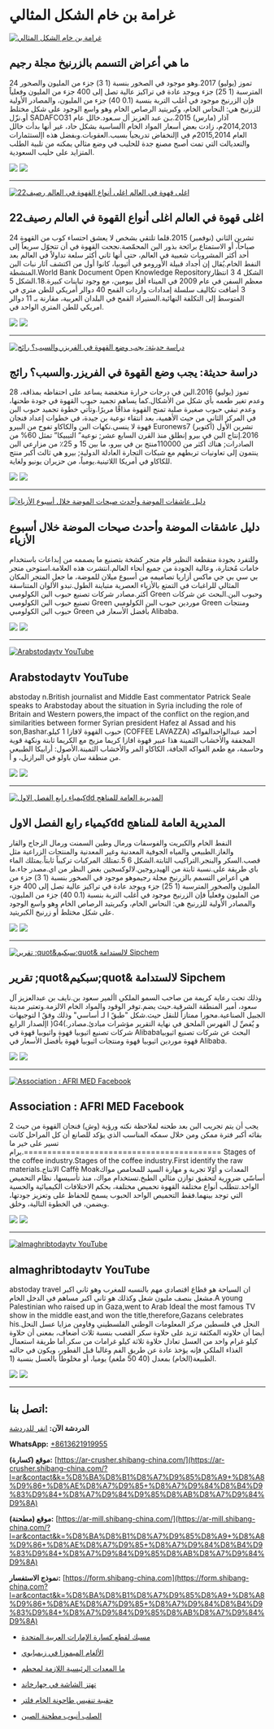 # غرامة بن خام الشكل المثالي

<a href="https://swt.shibang-china.com/?l=ar&img&k=%D8%BA%D8%B1%D8%A7%D9%85%D8%A9+%D8%A8%D9%86+%D8%AE%D8%A7%D9%85+%D8%A7%D9%84%D8%B4%D9%83%D9%84+%D8%A7%D9%84%D9%85%D8%AB%D8%A7%D9%84%D9%8A" target="_blank">![غرامة بن خام الشكل المثالي](http://static.shibang-china.com/all-800x300/1518.jpg)</a>

## ما هي أعراض التسمم بالزرنيخ مجلة رجيم
24 تموز (يوليو) 2017.وهو موجود في الصخور بنسبة (1 3) جزء من المليون والصخور المترسبة (1 25) جزء ويوجد عادة في تراكيز عالية تصل إلى 400 جزء من المليون وفعلياً فإن الزرنيخ موجود في أغلب التربة بنسبة (0.1 40) جزء من المليون، والمصادر الأولية للزرنيخ هي: النحاس الخام، وكبريتيد الرصاص الخام وهو واسع الوجود على شكل مختلط أو.نزّل SADAFCO31 آذار (مارس) 2015.بـن عبد العزيز أل سـعود.خالل عام 2014,2013م، زادت بعض أسعار المواد الخام األساسية بشكل حاد، غير أنها بدأت خالل العام 2015,2014م في اإلنخفاض تدريجياَ بسبب.العقوبات.وبفضل هذه اإلستثمارات والتعديالت التي تمت أصبح مصنع جدة للحليب في وضع مثالي يمكنه من تلبية الطلب المتزايد على حليب السعودية.


<a href="https://whatsapp.shibangsoft.com/WhatsApp.php" target="_blank" title="WhatsApp">![](http://static.shibang-china.com/icon/whatsapp.png)</a> <a href="https://swt.shibang-china.com/?l=ar&icon&k=%D8%BA%D8%B1%D8%A7%D9%85%D8%A9+%D8%A8%D9%86+%D8%AE%D8%A7%D9%85+%D8%A7%D9%84%D8%B4%D9%83%D9%84+%D8%A7%D9%84%D9%85%D8%AB%D8%A7%D9%84%D9%8A" target="_blank">![](http://static.shibang-china.com/icon/chat-ar.png)</a>

---

<a href="https://swt.shibang-china.com/?l=ar&img&k=%D8%BA%D8%B1%D8%A7%D9%85%D8%A9+%D8%A8%D9%86+%D8%AE%D8%A7%D9%85+%D8%A7%D9%84%D8%B4%D9%83%D9%84+%D8%A7%D9%84%D9%85%D8%AB%D8%A7%D9%84%D9%8A" target="_blank">![اغلى قهوة في العالم اغلى أنواع القهوة في العالم رصيف22](http://static.shibang-china.com/all-800x300/849.jpg)</a>

## اغلى قهوة في العالم اغلى أنواع القهوة في العالم رصيف22
24 تشرين الثاني (نوفمبر) 2015.قلما تلتقي بشخص لا يعشق احتساء كوب من القهوة صباحاً، أو الاستمتاع برائحة بذور البن المحمّصة.نجحت القهوة في أن تتحوّل سريعاً إلى أحد أكثر المشروبات شعبية في العالم، حتى أنها ثاني أكثر سلعة تداولاً في العالم بعد النفط الخام.يُقال إن أجداد قبيلة الأورومو في أثيوبيا، كانوا أول من اكتشف آثار نبات البن المنشطة.World Bank Document Open Knowledge Repositoryالشكل 4 3 انتظار معظم السفن في عام 2009 في الميناء أقل بيومين، مع وجود تباينات كبيرة.18.الشكل 5 3 أضافت تكاليف سلسلة إمدادات واردات القمح 40 دوالر أمريكي للطن متري في المتوسط إلى التكلفة النهائية.الستيراد القمح في البلدان العربية، مقارنة بـ 11 دوالر امريكي للطن المتري الواحد في.


<a href="https://whatsapp.shibangsoft.com/WhatsApp.php" target="_blank" title="WhatsApp">![](http://static.shibang-china.com/icon/whatsapp.png)</a> <a href="https://swt.shibang-china.com/?l=ar&icon&k=%D8%BA%D8%B1%D8%A7%D9%85%D8%A9+%D8%A8%D9%86+%D8%AE%D8%A7%D9%85+%D8%A7%D9%84%D8%B4%D9%83%D9%84+%D8%A7%D9%84%D9%85%D8%AB%D8%A7%D9%84%D9%8A" target="_blank">![](http://static.shibang-china.com/icon/chat-ar.png)</a>

---

<a href="https://swt.shibang-china.com/?l=ar&img&k=%D8%BA%D8%B1%D8%A7%D9%85%D8%A9+%D8%A8%D9%86+%D8%AE%D8%A7%D9%85+%D8%A7%D9%84%D8%B4%D9%83%D9%84+%D8%A7%D9%84%D9%85%D8%AB%D8%A7%D9%84%D9%8A" target="_blank">![دراسة حديثة: يجب وضع القهوة في الفريزر.والسبب؟ رائج](http://static.shibang-china.com/all-800x300/911.jpg)</a>

## دراسة حديثة: يجب وضع القهوة في الفريزر.والسبب؟ رائج
28 تموز (يوليو) 2016.البن في درجات حرارة منخفضة يساعد على احتفاظه بمذاقه، وعدم تغير طعمه بأي شكل من الأشكال.كما يساهم تجميد حبوب القهوة في جودة طحنها، وعدم تبقي حبوب صغيرة صلبة تمنح القهوة مذاقًا مريرًا.وتأتي خطوة تجميد حبوب البن في المركز الثاني من حيث الأهمية، بعد انتقاء نوعية بن جيدة، في خطوات إعداد فنجان قهوة لا ينسى.نكهات البن والكاكاو تفوح من البيرو Euronews7 تشرين الأول (أكتوبر) 2016.إنتاج البن في بيرو إنطلق منذ القرن السابع عشر; نوعية” التيبيكا” تمثل 60% من الصادرات; هناك أكثر من 110000منتج بن في بيرو، ما بين 15 و 25٪ من مزارعي البن ينتمون إلى تعاونيات تربطهم مع شبكات التجارة العادلة الدولية; بيرو هي ثالث أكبر منتج للكاكاو في أمريكا اللاتينية.يومياً، من حزيران يونيو ولغاية.


<a href="https://whatsapp.shibangsoft.com/WhatsApp.php" target="_blank" title="WhatsApp">![](http://static.shibang-china.com/icon/whatsapp.png)</a> <a href="https://swt.shibang-china.com/?l=ar&icon&k=%D8%BA%D8%B1%D8%A7%D9%85%D8%A9+%D8%A8%D9%86+%D8%AE%D8%A7%D9%85+%D8%A7%D9%84%D8%B4%D9%83%D9%84+%D8%A7%D9%84%D9%85%D8%AB%D8%A7%D9%84%D9%8A" target="_blank">![](http://static.shibang-china.com/icon/chat-ar.png)</a>

---

<a href="https://swt.shibang-china.com/?l=ar&img&k=%D8%BA%D8%B1%D8%A7%D9%85%D8%A9+%D8%A8%D9%86+%D8%AE%D8%A7%D9%85+%D8%A7%D9%84%D8%B4%D9%83%D9%84+%D8%A7%D9%84%D9%85%D8%AB%D8%A7%D9%84%D9%8A" target="_blank">![دليل عاشقات الموضة وأحدث صيحات الموضة خلال أسبوع الأزياء](http://static.shibang-china.com/all-800x300/1292.jpg)</a>

## دليل عاشقات الموضة وأحدث صيحات الموضة خلال أسبوع الأزياء
وللتفرد بجودة منقطعة النظير قام متجر كشخة بتصنيع ما يصممه من إبداعات باستخدام خامات مُختارة، وعالية الجودة من جميع أنحاء العالم.انتشرت هذه العلامة.استوحى متجر بي سي بي جي ماكس أزاريا تصاميمه من أسبوع ميلان للموضة، ما جعل المتجر المكان المثالي للراغبات في التمتع بالأزياء العصرية متباينة الطول.تبدو الألوان المتناسقة أكثر.مصادر شركات تصنيع حبوب البن الكولومبي Green وحبوب البن.البحث عن شركات تصنيع حبوب البن الكولومبي Green موردين حبوب البن الكولومبي Green ومنتجات حبوب البن الكولومبي Green بأفضل الأسعار في Alibaba.


<a href="https://whatsapp.shibangsoft.com/WhatsApp.php" target="_blank" title="WhatsApp">![](http://static.shibang-china.com/icon/whatsapp.png)</a> <a href="https://swt.shibang-china.com/?l=ar&icon&k=%D8%BA%D8%B1%D8%A7%D9%85%D8%A9+%D8%A8%D9%86+%D8%AE%D8%A7%D9%85+%D8%A7%D9%84%D8%B4%D9%83%D9%84+%D8%A7%D9%84%D9%85%D8%AB%D8%A7%D9%84%D9%8A" target="_blank">![](http://static.shibang-china.com/icon/chat-ar.png)</a>

---

<a href="https://swt.shibang-china.com/?l=ar&img&k=%D8%BA%D8%B1%D8%A7%D9%85%D8%A9+%D8%A8%D9%86+%D8%AE%D8%A7%D9%85+%D8%A7%D9%84%D8%B4%D9%83%D9%84+%D8%A7%D9%84%D9%85%D8%AB%D8%A7%D9%84%D9%8A" target="_blank">![Arabstodaytv YouTube](http://static.shibang-china.com/all-800x300/291.jpg)</a>

## Arabstodaytv YouTube
abstoday n.British journalist and Middle East commentator Patrick Seale speaks to Arabstoday about the situation in Syria including the role of Britain and Western powers,the impact of the conflict on the region,and similarities between former Syrian president Hafez al Assad and his son,Bashar.حبوب القهوة لافازا 1 كيلو (COFFEE LAVAZZA) أحمد عبدالواحدالفواكه المجففة والأخشاب الثمينة هذا عبير قهوة افازا كريما مزيج مع الكريما ثابتة ونكهة قوية وحاسمة، مع طعم الفواكه الجافة، الكاكاو المر والأخشاب الثمينة.الأصول: أرابيكا الطبيعي من منطقة سان باولو في البرازيل، و أ.


<a href="https://whatsapp.shibangsoft.com/WhatsApp.php" target="_blank" title="WhatsApp">![](http://static.shibang-china.com/icon/whatsapp.png)</a> <a href="https://swt.shibang-china.com/?l=ar&icon&k=%D8%BA%D8%B1%D8%A7%D9%85%D8%A9+%D8%A8%D9%86+%D8%AE%D8%A7%D9%85+%D8%A7%D9%84%D8%B4%D9%83%D9%84+%D8%A7%D9%84%D9%85%D8%AB%D8%A7%D9%84%D9%8A" target="_blank">![](http://static.shibang-china.com/icon/chat-ar.png)</a>

---

<a href="https://swt.shibang-china.com/?l=ar&img&k=%D8%BA%D8%B1%D8%A7%D9%85%D8%A9+%D8%A8%D9%86+%D8%AE%D8%A7%D9%85+%D8%A7%D9%84%D8%B4%D9%83%D9%84+%D8%A7%D9%84%D9%85%D8%AB%D8%A7%D9%84%D9%8A" target="_blank">![كيمياء رابع الفصل الاولdd المديرية العامة للمناهج](http://static.shibang-china.com/all-800x300/1252.jpg)</a>

## كيمياء رابع الفصل الاولdd المديرية العامة للمناهج
النفط الخام والكبريت والفوسفات ورمال وطين السمنت ورمال الزجاج والقار والغاز.الطبيعي والمياه الجوفية المعدنية وغير المعدنية والمنتجات الزراعية مثل قصب.السكر والبنجر.التراكيب الثابتة.الشكل 6 5.تمتلك المركبات تركيباً ثابتاً.يمتلك الماء باي طريقة على.نسبة ثابتة من الهيدروجين.لالوكسجين بغض النظر من اي.مصدر جاء.ما هي أعراض التسمم بالزرنيخ مجلة رجيموهو موجود في الصخور بنسبة (1 3) جزء من المليون والصخور المترسبة (1 25) جزء ويوجد عادة في تراكيز عالية تصل إلى 400 جزء من المليون وفعلياً فإن الزرنيخ موجود في أغلب التربة بنسبة (0.1 40) جزء من المليون، والمصادر الأولية للزرنيخ هي: النحاس الخام، وكبريتيد الرصاص الخام وهو واسع الوجود على شكل مختلط أو زرنيخ الكبريتيد.


<a href="https://whatsapp.shibangsoft.com/WhatsApp.php" target="_blank" title="WhatsApp">![](http://static.shibang-china.com/icon/whatsapp.png)</a> <a href="https://swt.shibang-china.com/?l=ar&icon&k=%D8%BA%D8%B1%D8%A7%D9%85%D8%A9+%D8%A8%D9%86+%D8%AE%D8%A7%D9%85+%D8%A7%D9%84%D8%B4%D9%83%D9%84+%D8%A7%D9%84%D9%85%D8%AB%D8%A7%D9%84%D9%8A" target="_blank">![](http://static.shibang-china.com/icon/chat-ar.png)</a>

---

<a href="https://swt.shibang-china.com/?l=ar&img&k=%D8%BA%D8%B1%D8%A7%D9%85%D8%A9+%D8%A8%D9%86+%D8%AE%D8%A7%D9%85+%D8%A7%D9%84%D8%B4%D9%83%D9%84+%D8%A7%D9%84%D9%85%D8%AB%D8%A7%D9%84%D9%8A" target="_blank">![تقرير ;quot&amp;سبكيم;quot&amp; لالستدامة Sipchem](http://static.shibang-china.com/all-800x300/1155.jpg)</a>

## تقرير ;quot&amp;سبكيم;quot&amp; لالستدامة Sipchem
وذلك تحت رعاية كريمة من صاحب السمو الملكي األمير سعود بن.نايف بن عبدالعزيز آل سعود، أمير المنطقة الشرقية.حيث يضم.توفر الوقود والمواد الخام الالزمة.وتعتبر مدينة الجبيل الصناعية.محورا ممتازاً للنقل حيث.شكل &quot;طبقً ا لـ أساسي&quot; وذلك وفقً ا لتوجيهات اإلصدار الرابع )G4(.و يٌفصِّ ل الفهرس الملحق في نهاية التقرير مؤشرات مبادئ.مصادر شركات تصنيع اثيوبيا قهوة واثيوبيا قهوة في Alibabaالبحث عن شركات تصنيع اثيوبيا قهوة موردين اثيوبيا قهوة ومنتجات اثيوبيا قهوة بأفضل الأسعار في Alibaba.


<a href="https://whatsapp.shibangsoft.com/WhatsApp.php" target="_blank" title="WhatsApp">![](http://static.shibang-china.com/icon/whatsapp.png)</a> <a href="https://swt.shibang-china.com/?l=ar&icon&k=%D8%BA%D8%B1%D8%A7%D9%85%D8%A9+%D8%A8%D9%86+%D8%AE%D8%A7%D9%85+%D8%A7%D9%84%D8%B4%D9%83%D9%84+%D8%A7%D9%84%D9%85%D8%AB%D8%A7%D9%84%D9%8A" target="_blank">![](http://static.shibang-china.com/icon/chat-ar.png)</a>

---

<a href="https://swt.shibang-china.com/?l=ar&img&k=%D8%BA%D8%B1%D8%A7%D9%85%D8%A9+%D8%A8%D9%86+%D8%AE%D8%A7%D9%85+%D8%A7%D9%84%D8%B4%D9%83%D9%84+%D8%A7%D9%84%D9%85%D8%AB%D8%A7%D9%84%D9%8A" target="_blank">![Association : AFRI MED Facebook](http://static.shibang-china.com/all-800x300/1481.jpg)</a>

## Association : AFRI MED Facebook
2 يجب أن يتم تجريب البن بعد طحنه لملاحظة نكته ورؤية (وش) فنجان القهوة من حيث بقائه أكبر فترة ممكن ومن خلال سمكه المناسب الذي يؤكد للصانع أن كل المراحل كانت تسير على خير ما يرام.========================================== Stages of the coffee industry.Stages of the coffee industry.First identify the raw materials.الانتاج Caffè Moakالمعدات و أوّلا تجربة و مهارة السيد للمحامص مواك أساسّي ضرورية لتحقيق توازن مثالي الطبخ.تستخدام مواك، منذ تأسيسها، نظام التحميص الواحد.تتطلّب أنواع مختلفة القهوة تحميص مختلفة، بحكم الاختلافات الكيميائية والحسية التي توجد بينهما.فقط التحميص الواحد الحبوب يسمح للحفاظ على وتعزيز جودتها، ويضمن، في الخطوة التالية، وخلق.


<a href="https://whatsapp.shibangsoft.com/WhatsApp.php" target="_blank" title="WhatsApp">![](http://static.shibang-china.com/icon/whatsapp.png)</a> <a href="https://swt.shibang-china.com/?l=ar&icon&k=%D8%BA%D8%B1%D8%A7%D9%85%D8%A9+%D8%A8%D9%86+%D8%AE%D8%A7%D9%85+%D8%A7%D9%84%D8%B4%D9%83%D9%84+%D8%A7%D9%84%D9%85%D8%AB%D8%A7%D9%84%D9%8A" target="_blank">![](http://static.shibang-china.com/icon/chat-ar.png)</a>

---

<a href="https://swt.shibang-china.com/?l=ar&img&k=%D8%BA%D8%B1%D8%A7%D9%85%D8%A9+%D8%A8%D9%86+%D8%AE%D8%A7%D9%85+%D8%A7%D9%84%D8%B4%D9%83%D9%84+%D8%A7%D9%84%D9%85%D8%AB%D8%A7%D9%84%D9%8A" target="_blank">![almaghribtodaytv YouTube](http://static.shibang-china.com/all-800x300/2.jpg)</a>

## almaghribtodaytv YouTube
abstoday travel ان السياحة هو قطاع اقتصادي مهم بالنسبه للمغرب وهو ثاني اكبر مشغل بنصف مليون شغل وكذلك هو ثاني اكبر مساهم في الدخل الخام.A young Palestinian who raised up in Gaza,went to Arab Ideal the most famous TV show in the middle east,and won the title,therefore,Gazans celebrates his.النحل في فلسطين مركز المعلومات الوطني الفلسطيني وفاومن مزايا عسل النحل أيضا أن حلاوته المكثفة تزيد على حلاوة سكر القصب بنسبة ثلاث أضعاف، بمعنى أن حلاوة كيلو غرام واحد من العسل تعادل حلاوة ثلاثة كيلو غرامات من سكر.أما طريقة استعمال الغذاء الملكي فإنه يؤخذ عادة عن طريق الفم وغالبا قبل الفطور، ويكون في حالته الطبيعة(الخام) بمعدل (40 50 ملغم) يوميا، أو مخلوطاً بالعسل بنسبة (1.


<a href="https://whatsapp.shibangsoft.com/WhatsApp.php" target="_blank" title="WhatsApp">![](http://static.shibang-china.com/icon/whatsapp.png)</a> <a href="https://swt.shibang-china.com/?l=ar&icon&k=%D8%BA%D8%B1%D8%A7%D9%85%D8%A9+%D8%A8%D9%86+%D8%AE%D8%A7%D9%85+%D8%A7%D9%84%D8%B4%D9%83%D9%84+%D8%A7%D9%84%D9%85%D8%AB%D8%A7%D9%84%D9%8A" target="_blank">![](http://static.shibang-china.com/icon/chat-ar.png)</a>

---
## اتصل بنا:

**الدردشة الآن:** [انقر للدردشة](https://swt.shibang-china.com?l=ar&contact&k=%D8%BA%D8%B1%D8%A7%D9%85%D8%A9+%D8%A8%D9%86+%D8%AE%D8%A7%D9%85+%D8%A7%D9%84%D8%B4%D9%83%D9%84+%D8%A7%D9%84%D9%85%D8%AB%D8%A7%D9%84%D9%8A)

**WhatsApp:**  [+8613621919955](https://whatsapp.shibangsoft.com/WhatsApp.php)

**موقع (كسارة):** [https://ar-crusher.shibang-china.com/](https://ar-crusher.shibang-china.com/?l=ar&contact&k=%D8%BA%D8%B1%D8%A7%D9%85%D8%A9+%D8%A8%D9%86+%D8%AE%D8%A7%D9%85+%D8%A7%D9%84%D8%B4%D9%83%D9%84+%D8%A7%D9%84%D9%85%D8%AB%D8%A7%D9%84%D9%8A)

**موقع (مطحنة):** [https://ar-mill.shibang-china.com/](https://ar-mill.shibang-china.com/?l=ar&contact&k=%D8%BA%D8%B1%D8%A7%D9%85%D8%A9+%D8%A8%D9%86+%D8%AE%D8%A7%D9%85+%D8%A7%D9%84%D8%B4%D9%83%D9%84+%D8%A7%D9%84%D9%85%D8%AB%D8%A7%D9%84%D9%8A)

**نموذج الاستفسار:** [https://form.shibang-china.com](https://form.shibang-china.com?l=ar&contact&k=%D8%BA%D8%B1%D8%A7%D9%85%D8%A9+%D8%A8%D9%86+%D8%AE%D8%A7%D9%85+%D8%A7%D9%84%D8%B4%D9%83%D9%84+%D8%A7%D9%84%D9%85%D8%AB%D8%A7%D9%84%D9%8A)

* [مسبك لقطع كسارة الإمارات العربية المتحدة](../28/%D9%85%D8%B3%D8%A8%D9%83%20%D9%84%D9%82%D8%B7%D8%B9%20%D9%83%D8%B3%D8%A7%D8%B1%D8%A9%20%D8%A7%D9%84%D8%A5%D9%85%D8%A7%D8%B1%D8%A7%D8%AA%20%D8%A7%D9%84%D8%B9%D8%B1%D8%A8%D9%8A%D8%A9%20%D8%A7%D9%84%D9%85%D8%AA%D8%AD%D8%AF%D8%A9.md)

* [الألغام الميموزا في زيمبابوي](../29/%D8%A7%D9%84%D8%A3%D9%84%D8%BA%D8%A7%D9%85%20%D8%A7%D9%84%D9%85%D9%8A%D9%85%D9%88%D8%B2%D8%A7%20%D9%81%D9%8A%20%D8%B2%D9%8A%D9%85%D8%A8%D8%A7%D8%A8%D9%88%D9%8A.md)

* [ما المعدات الرئيسية اللازمة لمحطم](../27/%D9%85%D8%A7%20%D8%A7%D9%84%D9%85%D8%B9%D8%AF%D8%A7%D8%AA%20%D8%A7%D9%84%D8%B1%D8%A6%D9%8A%D8%B3%D9%8A%D8%A9%20%D8%A7%D9%84%D9%84%D8%A7%D8%B2%D9%85%D8%A9%20%D9%84%D9%85%D8%AD%D8%B7%D9%85.md)

* [تهتز الشاشة في جهارخاند](../28/%D8%AA%D9%87%D8%AA%D8%B2%20%D8%A7%D9%84%D8%B4%D8%A7%D8%B4%D8%A9%20%D9%81%D9%8A%20%D8%AC%D9%87%D8%A7%D8%B1%D8%AE%D8%A7%D9%86%D8%AF.md)

* [حقيبة تنفيس طاحونة الخام فلتر](../27/%D8%AD%D9%82%D9%8A%D8%A8%D8%A9%20%D8%AA%D9%86%D9%81%D9%8A%D8%B3%20%D8%B7%D8%A7%D8%AD%D9%88%D9%86%D8%A9%20%D8%A7%D9%84%D8%AE%D8%A7%D9%85%20%D9%81%D9%84%D8%AA%D8%B1.md)

* [الصلب أنبوب مطحنة الصين](../29/%D8%A7%D9%84%D8%B5%D9%84%D8%A8%20%D8%A3%D9%86%D8%A8%D9%88%D8%A8%20%D9%85%D8%B7%D8%AD%D9%86%D8%A9%20%D8%A7%D9%84%D8%B5%D9%8A%D9%86.md)
